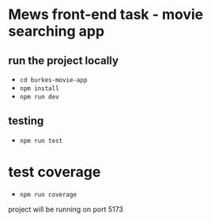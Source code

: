 # Mews front-end task - movie searching app

## run the project locally

- `cd burkes-movie-app`
- `npm install`
- `npm run dev`

## testing

- `npm run test`

# test coverage

- `npm run coverage`

project will be running on port 5173
